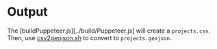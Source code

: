 # Output

The [buildPuppeteer.js][../build/Puppeteer.js] will create a `projects.csv`. Then, use [csv2geojson.sh](csv2geojson.sh) to convert to `projects.geojson`.